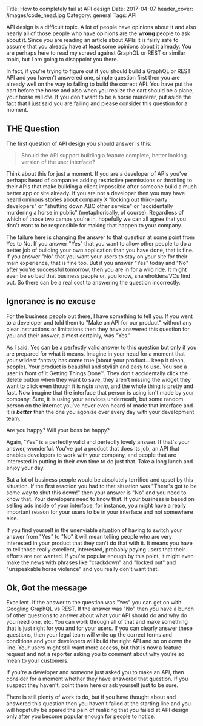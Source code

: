 Title: How to completely fail at API design
Date: 2017-04-07
header_cover: /images/code_head.jpg
Category: general
Tags: API

API design is a difficult topic.  A lot of people have opinions about it and
also nearly all of those people who have opinions are the **wrong** people to
ask about it.  Since you are reading an article about APIs it is fairly safe to
assume that you already have at least some opinions about it already.  You are
perhaps here to read my screed against GraphQL or REST or similar topic, but I
am going to disappoint you there.

In fact, if you're trying to figure out if you should build a GraphQL or REST
API and you haven't answered one, simple question first then you are already
well on the way to failing to build the correct API.  You have put the cart
before the horse and also when you realize the cart should be a plane, your
horse will *die*.  If you don't want to be a horse murderer, put aside the fact
that I just said you are failing and please consider this question for a moment.  

## THE Question

The first question of API design you should answer is this:

> Should the API support building a feature complete, better looking version of
> the user interface?

Think about this for just a moment.  If you are a developer of APIs you've
perhaps heard of companies adding restrictive permissions or throttling to
their APIs that make building a client impossible after someone build a much
better app or site already.  If you are not a developer then you may have heard
ominous stories about company X "locking out third-party developers" or
"shutting down ABC other service" or "accidentally murdering a horse in public"
(metaphorically, of course).  Regardless of which of those two camps you're in,
hopefully we can all agree that you don't want to be responsible for making
that happen to your company.

The failure here is changing the answer to that question at some point from Yes
to No.  If you answer "Yes" that you want to allow other people to do a better
job of building your own application than you have done, that is fine.  If you
answer "No" that you want your users to stay on your site for their main
experience, that is fine too.  But if you answer "Yes" today and "No" after
you're successful tomorrow, then you are in for a wild ride.  It might even be
so bad that business people or, you know, shareholders/VCs find out.  So there can
be a real cost to answering the question incorrectly.

## Ignorance is no excuse

For the business people out there, I have something to tell you.  If you went
to a developer and told them to "Make an API for our product" without any clear
instructions or limitations then they have answered this question for you and
their answer, almost certainly, was "Yes."  

As I said, Yes can be a perfectly valid answer to this question but only if you
are prepared for what it means.  Imagine in your head for a moment that your
wildest fantasy has come true (about your product... keep it clean, people).
Your product is beautiful and stylish and easy to use.  You see a user in front
of it Getting Things Done&trade;.  They don't accidentally click the delete
button when they want to save, they aren't missing the widget they want to
click even though it is *right there*, and the whole thing is pretty and fast.
Now imagine that the interface that person is using isn't made by your company.
Sure, it is using your services underneath, but some random person on the
internet you've never even heard of made that interface and it is ***better*** than
the one you agonize over every day with your development team.  

Are you happy?  Will your boss be happy?

Again, "Yes" is a perfectly valid and perfectly lovely answer.   If that's your
answer, wonderful.  You've got a product that does its job, an API that enables
developers to work with your company, and people that are interested in putting
in their own time to do just that.  Take a long lunch and enjoy your day.

But a lot of business people would be absolutely terrified and upset by this
situation.  If the first reaction you had to that situation was "There's got to
be some way to shut this down!" then your answer is "No" and you need to know
that.  Your developers need to know that.  If your business is based on selling
ads inside of your interface, for instance, you might have a really important
reason for your users to be in your interface and not somewhere else.

If you find yourself in the unenviable situation of having to switch your
answer from "Yes" to "No" it will mean telling people who are very interested
in your product that they can't do that with it.  It means you have to tell
those really excellent, interested, probably paying users that their efforts
are not wanted.  If you're popular enough by this point, it might even make the
news with phrases like "crackdown" and "locked out" and "unspeakable horse
violence" and you really don't want that.

## Ok, Got the message

Excellent.  If the answer to the question was "Yes" you can get on with
Googling GraphQL vs REST.  If the answer was "No" then you have a bunch of
other questions to answer about what your API should do and why do you need
one, etc.  You can work through all of that and make something that is just
right for you and for your users.  If you can clearly answer these questions,
then your legal team will write up the correct terms and conditions and your
developers will build the right API and so on down the line.  Your users might
still want more access, but that is now a feature request and not a reporter
asking you to comment about why you're so mean to your customers.

If you're a developer and someone just asked you to make an API, then consider
for a moment whether they have answered that question.  If you suspect they
haven't, point them here or ask yourself just to be sure.

There is still plenty of work to do, but if you have thought about and answered
this question then you haven't failed at the starting line and you will
hopefully be spared the pain of realizing that you failed at API design only
after you become popular enough for people to notice.
